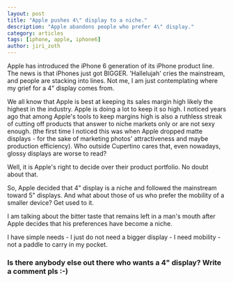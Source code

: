 ```yaml
---
layout: post
title: "Apple pushes 4\" display to a niche."
description: "Apple abandons people who prefer 4\" display."
category: articles
tags: [iphone, apple, iphone6]
author: jiri_zoth
---
```


Apple has introduced the iPhone 6 generation of its iPhone product line. The news is that iPhones just got BIGGER. 'Hallelujah' cries the mainstream, and people are stacking into lines. Not me, I am just contemplating where my grief for a 4" display comes from.

We all know that Apple is best at keeping its sales margin high likely the highest in the industry. Apple is doing a lot to keep it so high.
I noticed years ago that among Apple's tools to keep margins high is also a ruthless streak of cutting off products that answer to niche markets only or are not sexy enough. (the first time I noticed this was when Apple dropped matte displays - for the sake of marketing photos' attractiveness and maybe production efficiency). Who outside Cupertino cares that, even nowadays, glossy displays are worse to read?

Well, it is Apple's right to decide over their product portfolio. No doubt about that.

So, Apple decided that 4" display is a niche and followed the mainstream toward 5" displays. And what about those of us who prefer the mobility of a smaller device? Get used to it.

I am talking about the bitter taste that remains left in a man's mouth after Apple decides that his preferences have become a niche.

I have simple needs - I just do not need a bigger display - I need mobility - not a paddle to carry in my pocket.

### Is there anybody else out there who wants a 4" display? Write a comment pls :-)


